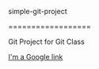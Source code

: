 simple-git-project

==================



Git Project for Git Class



[I'm a Google link](https://www.google.com)

